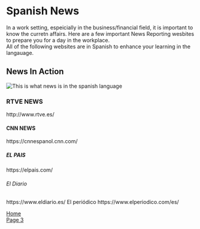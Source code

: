 <h1>Spanish News</h1>
<p>In a work setting, espeicially in the business/financial field, it is important to know the curretn affairs. Here are a few important News Reporting wesbites to prepare you for a day in the workplace.
<br> All of the following websites are in Spanish to enhance your learning in the langauage.</br> </p>
<h2>News In Action</h2>
<p><img src="http://www.exteriores.gob.es/RepresentacionesPermanentes/OTAN/es/Noticias/PublishingImages/noticias.png" alt="This is what news is in the spanish language" /></p>
<dl>
  <h3>RTVE NEWS</h3>
  http://www.rtve.es/
  <h4>CNN NEWS</h4>
  https://cnnespanol.cnn.com/
  <h5> EL PAIS </H5>
  https://elpais.com/
  <h6>El Diario</h6> 
  https://www.eldiario.es/
  <h7>El periódico</h7>
  https://www.elperiodico.com/es/
<p><a href="index.html">Home</a><br /><a href="page3.html">Page 3 </a></p>
</li>
</ul>
